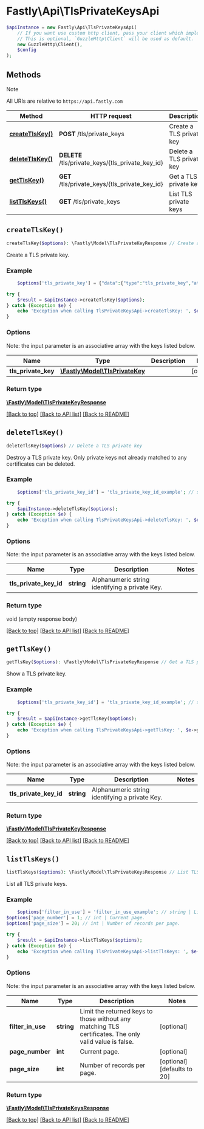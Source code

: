 # Fastly\Api\TlsPrivateKeysApi


```php
$apiInstance = new Fastly\Api\TlsPrivateKeysApi(
    // If you want use custom http client, pass your client which implements `GuzzleHttp\ClientInterface`.
    // This is optional, `GuzzleHttp\Client` will be used as default.
    new GuzzleHttp\Client(),
    $config
);
```

## Methods

> [!NOTE]
> All URIs are relative to `https://api.fastly.com`

Method | HTTP request | Description
------ | ------------ | -----------
[**createTlsKey()**](TlsPrivateKeysApi.md#createTlsKey) | **POST** /tls/private_keys | Create a TLS private key
[**deleteTlsKey()**](TlsPrivateKeysApi.md#deleteTlsKey) | **DELETE** /tls/private_keys/{tls_private_key_id} | Delete a TLS private key
[**getTlsKey()**](TlsPrivateKeysApi.md#getTlsKey) | **GET** /tls/private_keys/{tls_private_key_id} | Get a TLS private key
[**listTlsKeys()**](TlsPrivateKeysApi.md#listTlsKeys) | **GET** /tls/private_keys | List TLS private keys


## `createTlsKey()`

```php
createTlsKey($options): \Fastly\Model\TlsPrivateKeyResponse // Create a TLS private key
```

Create a TLS private key.

### Example
```php
    $options['tls_private_key'] = {"data":{"type":"tls_private_key","attributes":{"key":"-----BEGIN PRIVATE KEY-----\n...\n-----END PRIVATE KEY-----\n","name":"My private key"}}}; // \Fastly\Model\TlsPrivateKey

try {
    $result = $apiInstance->createTlsKey($options);
} catch (Exception $e) {
    echo 'Exception when calling TlsPrivateKeysApi->createTlsKey: ', $e->getMessage(), PHP_EOL;
}
```

### Options

Note: the input parameter is an associative array with the keys listed below.

Name | Type | Description  | Notes
------------- | ------------- | ------------- | -------------
**tls_private_key** | [**\Fastly\Model\TlsPrivateKey**](../Model/TlsPrivateKey.md) |  | [optional]

### Return type

[**\Fastly\Model\TlsPrivateKeyResponse**](../Model/TlsPrivateKeyResponse.md)

[[Back to top]](#) [[Back to API list]](../../README.md#endpoints)
[[Back to README]](../../README.md)

## `deleteTlsKey()`

```php
deleteTlsKey($options) // Delete a TLS private key
```

Destroy a TLS private key. Only private keys not already matched to any certificates can be deleted.

### Example
```php
    $options['tls_private_key_id'] = 'tls_private_key_id_example'; // string | Alphanumeric string identifying a private Key.

try {
    $apiInstance->deleteTlsKey($options);
} catch (Exception $e) {
    echo 'Exception when calling TlsPrivateKeysApi->deleteTlsKey: ', $e->getMessage(), PHP_EOL;
}
```

### Options

Note: the input parameter is an associative array with the keys listed below.

Name | Type | Description  | Notes
------------- | ------------- | ------------- | -------------
**tls_private_key_id** | **string** | Alphanumeric string identifying a private Key. |

### Return type

void (empty response body)

[[Back to top]](#) [[Back to API list]](../../README.md#endpoints)
[[Back to README]](../../README.md)

## `getTlsKey()`

```php
getTlsKey($options): \Fastly\Model\TlsPrivateKeyResponse // Get a TLS private key
```

Show a TLS private key.

### Example
```php
    $options['tls_private_key_id'] = 'tls_private_key_id_example'; // string | Alphanumeric string identifying a private Key.

try {
    $result = $apiInstance->getTlsKey($options);
} catch (Exception $e) {
    echo 'Exception when calling TlsPrivateKeysApi->getTlsKey: ', $e->getMessage(), PHP_EOL;
}
```

### Options

Note: the input parameter is an associative array with the keys listed below.

Name | Type | Description  | Notes
------------- | ------------- | ------------- | -------------
**tls_private_key_id** | **string** | Alphanumeric string identifying a private Key. |

### Return type

[**\Fastly\Model\TlsPrivateKeyResponse**](../Model/TlsPrivateKeyResponse.md)

[[Back to top]](#) [[Back to API list]](../../README.md#endpoints)
[[Back to README]](../../README.md)

## `listTlsKeys()`

```php
listTlsKeys($options): \Fastly\Model\TlsPrivateKeysResponse // List TLS private keys
```

List all TLS private keys.

### Example
```php
    $options['filter_in_use'] = 'filter_in_use_example'; // string | Limit the returned keys to those without any matching TLS certificates. The only valid value is false.
$options['page_number'] = 1; // int | Current page.
$options['page_size'] = 20; // int | Number of records per page.

try {
    $result = $apiInstance->listTlsKeys($options);
} catch (Exception $e) {
    echo 'Exception when calling TlsPrivateKeysApi->listTlsKeys: ', $e->getMessage(), PHP_EOL;
}
```

### Options

Note: the input parameter is an associative array with the keys listed below.

Name | Type | Description  | Notes
------------- | ------------- | ------------- | -------------
**filter_in_use** | **string** | Limit the returned keys to those without any matching TLS certificates. The only valid value is false. | [optional]
**page_number** | **int** | Current page. | [optional]
**page_size** | **int** | Number of records per page. | [optional] [defaults to 20]

### Return type

[**\Fastly\Model\TlsPrivateKeysResponse**](../Model/TlsPrivateKeysResponse.md)

[[Back to top]](#) [[Back to API list]](../../README.md#endpoints)
[[Back to README]](../../README.md)
